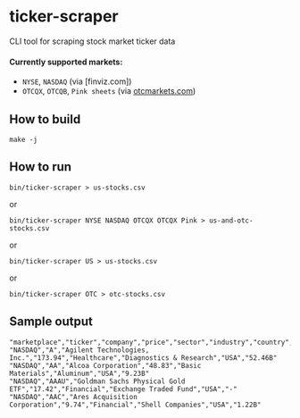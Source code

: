 # ticker-scraper

CLI tool for scraping stock market ticker data

#### Currently supported markets:
 - `NYSE`, `NASDAQ` (via [finviz.com])
 - `OTCQX`, `OTCQB`, `Pink sheets` (via [otcmarkets.com](https://otcmarkets.com/))


## How to build

```console
make -j
```

## How to run

```console
bin/ticker-scraper > us-stocks.csv
```

or

```console
bin/ticker-scraper NYSE NASDAQ OTCQX OTCQX Pink > us-and-otc-stocks.csv
```

or

```console
bin/ticker-scraper US > us-stocks.csv
```

or

```console
bin/ticker-scraper OTC > otc-stocks.csv
```


## Sample output

```
"marketplace","ticker","company","price","sector","industry","country","marketcap"
"NASDAQ","A","Agilent Technologies, Inc.","173.94","Healthcare","Diagnostics & Research","USA","52.46B"
"NASDAQ","AA","Alcoa Corporation","48.83","Basic Materials","Aluminum","USA","9.23B"
"NASDAQ","AAAU","Goldman Sachs Physical Gold ETF","17.42","Financial","Exchange Traded Fund","USA","-"
"NASDAQ","AAC","Ares Acquisition Corporation","9.74","Financial","Shell Companies","USA","1.22B"
```
